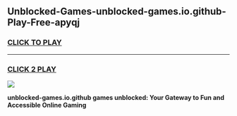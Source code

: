 
## Unblocked-Games-unblocked-games.io.github-Play-Free-apyqj
<h3>
<a href="https://premium76.site?title=unblocked-games.io.github&ref=23A">CLICK TO PLAY</a></h3>
<hr>

<h3>
<a href="https://premium76.site?title=unblocked-games.io.github&ref=23A">CLICK 2 PLAY</a>
  
</h3>

<a href="https://premium76.site?title=unblocked-games.io.github&ref=23A"><img src="https://clearcache.store/games.png"></a>


**unblocked-games.io.github games unblocked: Your Gateway to Fun and Accessible Online Gaming**
